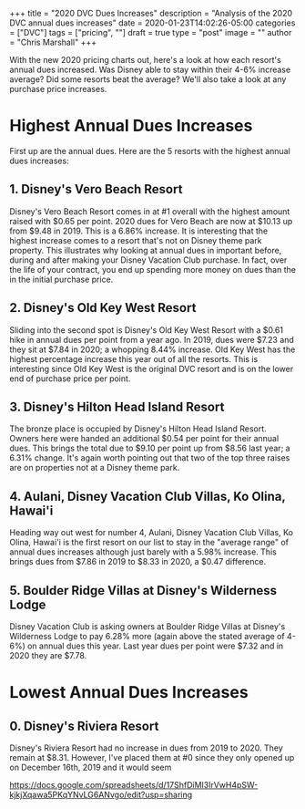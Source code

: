 +++
title = "2020 DVC Dues Increases"
description = "Analysis of the 2020 DVC annual dues increases"
date = 2020-01-23T14:02:26-05:00
categories = ["DVC"]
tags = ["pricing", ""]
draft = true
type = "post"
image = ""
author = "Chris Marshall"
+++

With the new 2020 pricing charts out, here's a look at how each resort's annual
dues increased. Was Disney able to stay within their 4-6% increase average? Did
some resorts beat the average? We'll also take a look at any purchase price
increases.

<!--more-->

# Highest Annual Dues Increases

First up are the annual dues. Here are the 5 resorts with the highest annual
dues increases:

## 1. Disney's Vero Beach Resort

Disney's Vero Beach Resort comes in at #1 overall with the highest amount
raised with $0.65 per point. 2020 dues for Vero Beach are now at $10.13 up from
$9.48 in 2019. This is a 6.86% increase. It is interesting that the highest
increase comes to a resort that's not on Disney theme park property. This
illustrates why looking at annual dues in important before, during and after
making your Disney Vacation Club purchase. In fact, over the life of your
contract, you end up spending more money on dues than the in the initial
purchase price.

## 2. Disney's Old Key West Resort

Sliding into the second spot is Disney's Old Key West Resort with a $0.61 hike
in annual dues per point from a year ago. In 2019, dues were $7.23 and they sit
at $7.84 in 2020; a whopping 8.44% increase. Old Key West has the highest
percentage increase this year out of all the resorts. This is interesting since
Old Key West is the original DVC resort and is on the lower end of purchase price
per point.

## 3. Disney's Hilton Head Island Resort

The bronze place is occupied by Disney's Hilton Head Island Resort. Owners here
were handed an additional $0.54 per point for their annual dues. This brings
the total due to $9.10 per point up from $8.56 last year; a 6.31% change. It's
again worth pointing out that two of the top three raises are on properties not
at a Disney theme park. 

## 4. Aulani, Disney Vacation Club Villas, Ko Olina, Hawai'i

Heading way out west for number 4, Aulani, Disney Vacation Club Villas, Ko
Olina, Hawai'i is the first resort on our list to stay in the "average range"
of annual dues increases although just barely with a 5.98% increase. This brings
dues from $7.86 in 2019 to $8.33 in 2020, a $0.47 difference.

## 5. Boulder Ridge Villas at Disney's Wilderness Lodge

Disney Vacation Club is asking owners at Boulder Ridge Villas at Disney's
Wilderness Lodge to pay 6.28% more (again above the stated average of 4-6%)
on annual dues this year. Last year dues per point were $7.32 and in 2020
they are $7.78.

# Lowest Annual Dues Increases

## 0. Disney's Riviera Resort

Disney's Riviera Resort had no increase in dues from 2019 to 2020. They remain
at $8.31. However, I've placed them at #0 since they only opened up on December
16th, 2019 and it would seem 


https://docs.google.com/spreadsheets/d/17ShfDiMI3lrVwH4pSW-kjkjXqawa5PKqYNvLG6ANvgo/edit?usp=sharing
